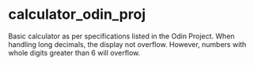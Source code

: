 # calculator_odin_proj
Basic calculator as per specifications listed in the Odin Project. When handling long decimals, the display not overflow. However, numbers with whole digits greater than 6 will overflow.